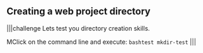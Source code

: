 ## Creating a web project directory

|||challenge
Lets test you directory creation skills. 

MClick on the command line and execute: `bashtest mkdir-test`
|||